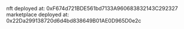 nft deployed at: 0xF674d721BDE561bd7133A960683832143C292327
marketplace deployed at: 0x22Da299138720d6d4bd838649B01AE0D965D0e2c

